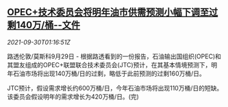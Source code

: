 <!--1632965462000-->
[OPEC+技术委员会将明年油市供需预测小幅下调至过剩140万/桶--文件](https://cn.reuters.com/article/opec-forecast-oil-0929-wedn-idCNKBS2GQ02N)
------

<div><i>2021-09-30T01:16:51Z</i></div><p>路透伦敦/莫斯科9月29日 - 根据路透看到的一份报告，石油输出国组织(OPEC)和其盟友组成的OPEC+联盟联合技术委员会(JTC)预计，在其基本情境预测下，明年石油市场将出现140万桶/日的过剩，略低于此前预测的过剩160万桶/日。</p><p>JTC预计，假设需求增长约600万桶/日，今年石油市场将出现110万桶/日的短缺。该委员会假设明年的需求增长为420万桶/日。(完)</p>
